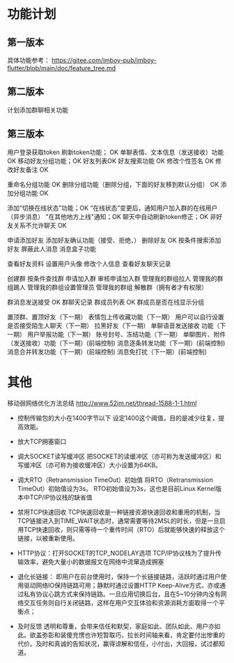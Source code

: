 
# 功能计划

## 第一版本

具体功能参考： https://gitee.com/imboy-pub/imboy-flutter/blob/main/doc/feature_tree.md

## 第二版本
计划添加群聊相关功能

## 第三版本

用户登录获取token 刷新token功能； OK
单聊表情、文本信息（发送接收）功能 OK
移动好友分组功能；OK
好友列表OK
好友搜索功能 OK
修改个性签名 OK
修改好友备注 OK

重命名分组功能 OK
删除分组功能（删除分组，下面的好友移到默认分组） OK
添加分组功能 OK

添加“切换在线状态”功能；OK
“在线状态”变更后，通知用户加入群的在线用户（异步消息）
"在其他地方上线"通知；OK
聊天中自动刷新token修正；OK
非好友关系不允许聊天 OK

申请添加好友
添加好友确认功能（接受、拒绝、）
删除好友 OK
按条件搜索添加好友
屏蔽此人消息
消息盒子功能

查看好友资料
设置用户头像
修改个人信息
查看好友聊天记录

创建群
按条件查找群
申请加入群
审核申请加入群
管理我的群组拉人
管理我的群组踢人
管理我的群组设置管理员
管理我的群组 解散群（拥有者才有权限）

群消息发送接受 OK
群聊天记录
群成员列表 OK
群成员是否在线显示分组


置顶群、置顶好友（下一期）
表情包上传收藏功能（下一期）
用户可以自行设置是否接受陌生人聊天（下一期）
拉黑好友（下一期）
单聊语音发送接收 功能（下一期）
用户举报功能（下一期）
账号封号、冻结功能（下一期）
单聊图片、附件（发送接收）功能（下一期）(前端控制)
消息逐条转发功能（下一期）(前端控制)
消息合并转发功能（下一期）(前端控制)
消息免打扰（下一期）(前端控制)


# 其他

移动弱网络优化方法总结 http://www.52im.net/thread-1588-1-1.html

* 控制传输包的大小在1400字节以下
    设定1400这个阈值，目的是减少往复，提高效能。

* 放大TCP拥塞窗口

* 调大SOCKET读写缓冲区
    把SOCKET的读缓冲区（亦可称为发送缓冲区）和写缓冲区（亦可称为接收缓冲区）大小设置为64KB。

* 调大RTO（Retransmission TimeOut）初始值
    将RTO（Retransmission TimeOut）初始值设为3s。
    RTO初始值设为3s，这也是目前Linux Kernel版本中TCP/IP协议栈的缺省值

* 禁用TCP快速回收
    TCP快速回收是一种链接资源快速回收和重用的机制，当TCP链接进入到TIME_WAIT状态时，通常需要等待2MSL的时长，但是一旦启用TCP快速回收，则只需等待一个重传时间（RTO）后就能够快速的释放这个链接，以被重新使用。

* HTTP协议：打开SOCKET的TCP_NODELAY选项
    TCP/IP协议栈为了提升传输效率，避免大量小的数据报文在网络中流窜造成拥塞

* 退化长链接：
    即用户在前台使用时，保持一个长链接链路，活跃时通过用户使用驱动网络IO保持链路可用；静默时通过设置HTTP Keep-Alive方式，亦或通过私有协议心跳方式来保持链路。一旦应用切换后台，且在5~10分钟内没有网络交互任务则自行关闭链路，这样在用户交互体验和资源消耗方面取得一个平衡点；

* 及时反馈
    透明和尊重，会带来信任和默契，家庭如此、团队如此、用户亦如此。欲盖弥彰和装傻充愣也许短暂取巧，拉长时间轴来看，肯定要付出惨重的代价。及时和真诚的告知状况，赢得谅解和信任，小付出，大回报，试过都知道。
